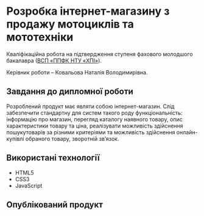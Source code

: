 # Розробка інтернет-магазину з продажу мотоциклів та мототехніки

Кваліфікаційна робота на підтвердження ступеня фахового молодшого бакалавра ([ВСП «ППФК НТУ «ХПІ»](http://polytechnic.poltava.ua)).

Керівник роботи – Ковальова Наталія Володимирівна.

## Завдання до дипломної роботи

Розроблений продукт має являти собою інтернет-магазин. Слід забезпечити стандартну для систем такого роду функціональність: інформацію про магазин, перегляд каталогу наявного товару, опис характеристики товару та ціна, реалізувати можливість здійснення пошукутоварів за різними критеріями та можливість здійснення онлайн-купівлі обраного товару, зворотній зв’язок.

## Використані технології

* HTML5
* CSS3
* JavaScript

## Опублікований продукт
